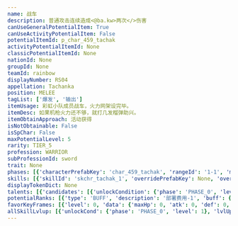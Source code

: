 ```yaml
---
name: 战车
description: 普通攻击连续造成<@ba.kw>两次</>伤害
canUseGeneralPotentialItem: True
canUseActivityPotentialItem: False
potentialItemId: p_char_459_tachak
activityPotentialItemId: None
classicPotentialItemId: None
nationId: None
groupId: None
teamId: rainbow
displayNumber: RS04
appellation: Tachanka
position: MELEE
tagList: ['爆发', '输出']
itemUsage: 彩虹小队成员战车，火力网架设完毕。
itemDesc: 如果机枪火力还不够，就打几发榴弹助兴。
itemObtainApproach: 活动获得
isNotObtainable: False
isSpChar: False
maxPotentialLevel: 5
rarity: TIER_5
profession: WARRIOR
subProfessionId: sword
trait: None
phases: [{'characterPrefabKey': 'char_459_tachak', 'rangeId': '1-1', 'maxLevel': 50, 'attributesKeyFrames': [{'level': 1, 'data': {'maxHp': 1121, 'atk': 253, 'def': 135, 'magicResistance': 0.0, 'cost': 20, 'blockCnt': 2, 'moveSpeed': 1.0, 'attackSpeed': 100.0, 'baseAttackTime': 1.3, 'respawnTime': 80, 'hpRecoveryPerSec': 0.0, 'spRecoveryPerSec': 1.0, 'maxDeployCount': 1, 'maxDeckStackCnt': 0, 'tauntLevel': 0, 'massLevel': 0, 'baseForceLevel': 0, 'stunImmune': False, 'silenceImmune': False, 'sleepImmune': False, 'frozenImmune': False, 'levitateImmune': False}}, {'level': 50, 'data': {'maxHp': 1536, 'atk': 368, 'def': 194, 'magicResistance': 0.0, 'cost': 20, 'blockCnt': 2, 'moveSpeed': 1.0, 'attackSpeed': 100.0, 'baseAttackTime': 1.3, 'respawnTime': 80, 'hpRecoveryPerSec': 0.0, 'spRecoveryPerSec': 1.0, 'maxDeployCount': 1, 'maxDeckStackCnt': 0, 'tauntLevel': 0, 'massLevel': 0, 'baseForceLevel': 0, 'stunImmune': False, 'silenceImmune': False, 'sleepImmune': False, 'frozenImmune': False, 'levitateImmune': False}}], 'evolveCost': None}, {'characterPrefabKey': 'char_459_tachak', 'rangeId': '1-1', 'maxLevel': 70, 'attributesKeyFrames': [{'level': 1, 'data': {'maxHp': 1536, 'atk': 368, 'def': 194, 'magicResistance': 0.0, 'cost': 22, 'blockCnt': 2, 'moveSpeed': 1.0, 'attackSpeed': 100.0, 'baseAttackTime': 1.3, 'respawnTime': 80, 'hpRecoveryPerSec': 0.0, 'spRecoveryPerSec': 1.0, 'maxDeployCount': 1, 'maxDeckStackCnt': 0, 'tauntLevel': 0, 'massLevel': 0, 'baseForceLevel': 0, 'stunImmune': False, 'silenceImmune': False, 'sleepImmune': False, 'frozenImmune': False, 'levitateImmune': False}}, {'level': 70, 'data': {'maxHp': 1995, 'atk': 478, 'def': 253, 'magicResistance': 0.0, 'cost': 22, 'blockCnt': 2, 'moveSpeed': 1.0, 'attackSpeed': 100.0, 'baseAttackTime': 1.3, 'respawnTime': 80, 'hpRecoveryPerSec': 0.0, 'spRecoveryPerSec': 1.0, 'maxDeployCount': 1, 'maxDeckStackCnt': 0, 'tauntLevel': 0, 'massLevel': 0, 'baseForceLevel': 0, 'stunImmune': False, 'silenceImmune': False, 'sleepImmune': False, 'frozenImmune': False, 'levitateImmune': False}}], 'evolveCost': [{'id': '3221', 'count': 4, 'type': 'MATERIAL'}, {'id': '30042', 'count': 4, 'type': 'MATERIAL'}, {'id': '30022', 'count': 3, 'type': 'MATERIAL'}]}, {'characterPrefabKey': 'char_459_tachak', 'rangeId': '1-1', 'maxLevel': 80, 'attributesKeyFrames': [{'level': 1, 'data': {'maxHp': 1995, 'atk': 478, 'def': 253, 'magicResistance': 0.0, 'cost': 24, 'blockCnt': 2, 'moveSpeed': 1.0, 'attackSpeed': 100.0, 'baseAttackTime': 1.3, 'respawnTime': 80, 'hpRecoveryPerSec': 0.0, 'spRecoveryPerSec': 1.0, 'maxDeployCount': 1, 'maxDeckStackCnt': 0, 'tauntLevel': 0, 'massLevel': 0, 'baseForceLevel': 0, 'stunImmune': False, 'silenceImmune': False, 'sleepImmune': False, 'frozenImmune': False, 'levitateImmune': False}}, {'level': 80, 'data': {'maxHp': 2626, 'atk': 621, 'def': 309, 'magicResistance': 0.0, 'cost': 24, 'blockCnt': 2, 'moveSpeed': 1.0, 'attackSpeed': 100.0, 'baseAttackTime': 1.3, 'respawnTime': 80, 'hpRecoveryPerSec': 0.0, 'spRecoveryPerSec': 1.0, 'maxDeployCount': 1, 'maxDeckStackCnt': 0, 'tauntLevel': 0, 'massLevel': 0, 'baseForceLevel': 0, 'stunImmune': False, 'silenceImmune': False, 'sleepImmune': False, 'frozenImmune': False, 'levitateImmune': False}}], 'evolveCost': [{'id': '3223', 'count': 3, 'type': 'MATERIAL'}, {'id': '30104', 'count': 7, 'type': 'MATERIAL'}, {'id': '31013', 'count': 12, 'type': 'MATERIAL'}]}]
skills: [{'skillId': 'skchr_tachak_1', 'overridePrefabKey': None, 'overrideTokenKey': None, 'levelUpCostCond': [{'unlockCond': {'phase': 'PHASE_2', 'level': 1}, 'lvlUpTime': 28800, 'levelUpCost': [{'id': '3303', 'count': 5, 'type': 'MATERIAL'}, {'id': '31014', 'count': 3, 'type': 'MATERIAL'}, {'id': '30013', 'count': 6, 'type': 'MATERIAL'}]}, {'unlockCond': {'phase': 'PHASE_2', 'level': 1}, 'lvlUpTime': 57600, 'levelUpCost': [{'id': '3303', 'count': 6, 'type': 'MATERIAL'}, {'id': '30044', 'count': 3, 'type': 'MATERIAL'}, {'id': '31024', 'count': 5, 'type': 'MATERIAL'}]}, {'unlockCond': {'phase': 'PHASE_2', 'level': 1}, 'lvlUpTime': 86400, 'levelUpCost': [{'id': '3303', 'count': 10, 'type': 'MATERIAL'}, {'id': '30135', 'count': 4, 'type': 'MATERIAL'}, {'id': '30014', 'count': 5, 'type': 'MATERIAL'}]}], 'unlockCond': {'phase': 'PHASE_0', 'level': 1}}, {'skillId': 'skchr_tachak_2', 'overridePrefabKey': None, 'overrideTokenKey': None, 'levelUpCostCond': [{'unlockCond': {'phase': 'PHASE_2', 'level': 1}, 'lvlUpTime': 28800, 'levelUpCost': [{'id': '3303', 'count': 5, 'type': 'MATERIAL'}, {'id': '31034', 'count': 3, 'type': 'MATERIAL'}, {'id': '31013', 'count': 1, 'type': 'MATERIAL'}]}, {'unlockCond': {'phase': 'PHASE_2', 'level': 1}, 'lvlUpTime': 57600, 'levelUpCost': [{'id': '3303', 'count': 6, 'type': 'MATERIAL'}, {'id': '30054', 'count': 3, 'type': 'MATERIAL'}, {'id': '31014', 'count': 6, 'type': 'MATERIAL'}]}, {'unlockCond': {'phase': 'PHASE_2', 'level': 1}, 'lvlUpTime': 86400, 'levelUpCost': [{'id': '3303', 'count': 10, 'type': 'MATERIAL'}, {'id': '30145', 'count': 4, 'type': 'MATERIAL'}, {'id': '30074', 'count': 3, 'type': 'MATERIAL'}]}], 'unlockCond': {'phase': 'PHASE_1', 'level': 1}}]
displayTokenDict: None
talents: [{'candidates': [{'unlockCondition': {'phase': 'PHASE_0', 'level': 1}, 'requiredPotentialRank': 0, 'prefabKey': '1', 'name': '重火力', 'description': '攻击距离+1，再部署时间+20秒', 'rangeId': None, 'blackboard': [{'key': 'def', 'value': 0.0, 'valueStr': None}, {'key': 'respawn_time', 'value': 20.0, 'valueStr': None}, {'key': 'ability_range_forward_extend', 'value': 1.0, 'valueStr': None}], 'tokenKey': None}, {'unlockCondition': {'phase': 'PHASE_1', 'level': 1}, 'requiredPotentialRank': 0, 'prefabKey': '1', 'name': '重火力', 'description': '攻击距离+1，防御力+5%，再部署时间+20秒', 'rangeId': None, 'blackboard': [{'key': 'def', 'value': 0.05, 'valueStr': None}, {'key': 'respawn_time', 'value': 20.0, 'valueStr': None}, {'key': 'ability_range_forward_extend', 'value': 1.0, 'valueStr': None}], 'tokenKey': None}, {'unlockCondition': {'phase': 'PHASE_1', 'level': 1}, 'requiredPotentialRank': 4, 'prefabKey': '1', 'name': '重火力', 'description': '攻击距离+1，防御力+10%<@ba.talpu>（+5%）</>，再部署时间+20秒', 'rangeId': None, 'blackboard': [{'key': 'def', 'value': 0.1, 'valueStr': None}, {'key': 'respawn_time', 'value': 20.0, 'valueStr': None}, {'key': 'ability_range_forward_extend', 'value': 1.0, 'valueStr': None}], 'tokenKey': None}, {'unlockCondition': {'phase': 'PHASE_2', 'level': 1}, 'requiredPotentialRank': 0, 'prefabKey': '1', 'name': '重火力', 'description': '攻击距离+2，防御力+10%，再部署时间+20秒', 'rangeId': None, 'blackboard': [{'key': 'def', 'value': 0.1, 'valueStr': None}, {'key': 'respawn_time', 'value': 20.0, 'valueStr': None}, {'key': 'ability_range_forward_extend', 'value': 2.0, 'valueStr': None}], 'tokenKey': None}, {'unlockCondition': {'phase': 'PHASE_2', 'level': 1}, 'requiredPotentialRank': 4, 'prefabKey': '1', 'name': '重火力', 'description': '攻击距离+2，防御力+15%<@ba.talpu>（+5%）</>，再部署时间+20秒', 'rangeId': None, 'blackboard': [{'key': 'def', 'value': 0.15, 'valueStr': None}, {'key': 'respawn_time', 'value': 20.0, 'valueStr': None}, {'key': 'ability_range_forward_extend', 'value': 2.0, 'valueStr': None}], 'tokenKey': None}]}]
potentialRanks: [{'type': 'BUFF', 'description': '部署费用-1', 'buff': {'attributes': {'abnormalFlags': None, 'abnormalImmunes': None, 'abnormalAntis': None, 'abnormalCombos': None, 'abnormalComboImmunes': None, 'attributeModifiers': [{'attributeType': 'COST', 'formulaItem': 'ADDITION', 'value': -1.0, 'loadFromBlackboard': False, 'fetchBaseValueFromSourceEntity': False}]}}, 'equivalentCost': None}, {'type': 'BUFF', 'description': '再部署时间-10秒', 'buff': {'attributes': {'abnormalFlags': None, 'abnormalImmunes': None, 'abnormalAntis': None, 'abnormalCombos': None, 'abnormalComboImmunes': None, 'attributeModifiers': [{'attributeType': 'RESPAWN_TIME', 'formulaItem': 'ADDITION', 'value': -10.0, 'loadFromBlackboard': False, 'fetchBaseValueFromSourceEntity': False}]}}, 'equivalentCost': None}, {'type': 'BUFF', 'description': '部署费用-1', 'buff': {'attributes': {'abnormalFlags': None, 'abnormalImmunes': None, 'abnormalAntis': None, 'abnormalCombos': None, 'abnormalComboImmunes': None, 'attributeModifiers': [{'attributeType': 'COST', 'formulaItem': 'ADDITION', 'value': -1.0, 'loadFromBlackboard': False, 'fetchBaseValueFromSourceEntity': False}]}}, 'equivalentCost': None}, {'type': 'CUSTOM', 'description': '天赋效果增强', 'buff': None, 'equivalentCost': None}, {'type': 'BUFF', 'description': '部署费用-1', 'buff': {'attributes': {'abnormalFlags': None, 'abnormalImmunes': None, 'abnormalAntis': None, 'abnormalCombos': None, 'abnormalComboImmunes': None, 'attributeModifiers': [{'attributeType': 'COST', 'formulaItem': 'ADDITION', 'value': -1.0, 'loadFromBlackboard': False, 'fetchBaseValueFromSourceEntity': False}]}}, 'equivalentCost': None}]
favorKeyFrames: [{'level': 0, 'data': {'maxHp': 0, 'atk': 0, 'def': 0, 'magicResistance': 0.0, 'cost': 0, 'blockCnt': 0, 'moveSpeed': 0.0, 'attackSpeed': 0.0, 'baseAttackTime': 0.0, 'respawnTime': 0, 'hpRecoveryPerSec': 0.0, 'spRecoveryPerSec': 0.0, 'maxDeployCount': 0, 'maxDeckStackCnt': 0, 'tauntLevel': 0, 'massLevel': 0, 'baseForceLevel': 0, 'stunImmune': False, 'silenceImmune': False, 'sleepImmune': False, 'frozenImmune': False, 'levitateImmune': False}}, {'level': 50, 'data': {'maxHp': 0, 'atk': 40, 'def': 40, 'magicResistance': 0.0, 'cost': 0, 'blockCnt': 0, 'moveSpeed': 0.0, 'attackSpeed': 0.0, 'baseAttackTime': 0.0, 'respawnTime': 0, 'hpRecoveryPerSec': 0.0, 'spRecoveryPerSec': 0.0, 'maxDeployCount': 0, 'maxDeckStackCnt': 0, 'tauntLevel': 0, 'massLevel': 0, 'baseForceLevel': 0, 'stunImmune': False, 'silenceImmune': False, 'sleepImmune': False, 'frozenImmune': False, 'levitateImmune': False}}]
allSkillLvlup: [{'unlockCond': {'phase': 'PHASE_0', 'level': 1}, 'lvlUpCost': [{'id': '3301', 'count': 4, 'type': 'MATERIAL'}]}, {'unlockCond': {'phase': 'PHASE_0', 'level': 1}, 'lvlUpCost': [{'id': '3301', 'count': 4, 'type': 'MATERIAL'}, {'id': '30041', 'count': 5, 'type': 'MATERIAL'}]}, {'unlockCond': {'phase': 'PHASE_0', 'level': 1}, 'lvlUpCost': [{'id': '3302', 'count': 6, 'type': 'MATERIAL'}, {'id': '30052', 'count': 3, 'type': 'MATERIAL'}]}, {'unlockCond': {'phase': 'PHASE_1', 'level': 1}, 'lvlUpCost': [{'id': '3302', 'count': 6, 'type': 'MATERIAL'}, {'id': '30062', 'count': 3, 'type': 'MATERIAL'}]}, {'unlockCond': {'phase': 'PHASE_1', 'level': 1}, 'lvlUpCost': [{'id': '3302', 'count': 6, 'type': 'MATERIAL'}, {'id': '31013', 'count': 4, 'type': 'MATERIAL'}]}, {'unlockCond': {'phase': 'PHASE_1', 'level': 1}, 'lvlUpCost': [{'id': '3303', 'count': 6, 'type': 'MATERIAL'}, {'id': '31023', 'count': 3, 'type': 'MATERIAL'}, {'id': '30083', 'count': 3, 'type': 'MATERIAL'}]}]
---
```


